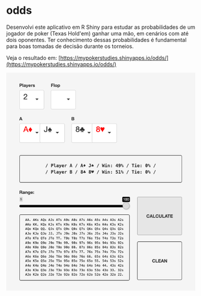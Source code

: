 # odds

Desenvolvi este aplicativo em R Shiny para estudar as probabilidades de um jogador de poker (Texas Hold'em) ganhar uma mão, em cenários com até dois oponentes. Ter conhecimento dessas probabilidades é fundamental para boas tomadas de decisão durante os torneios.

Veja o resultado em:
[https://mypokerstudies.shinyapps.io/odds/](https://mypokerstudies.shinyapps.io/odds/)


![](https://github.com/murilogmamaral/odds/blob/main/img.png?raw=true)
